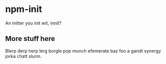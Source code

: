 # npm-init

An initter you init wit, innit?


















<extoc></extoc>

## More stuff here

Blerp derp herp lerg borgle pop munch efemerate baz foo a gandt synergy
jorka chatt slurm.
